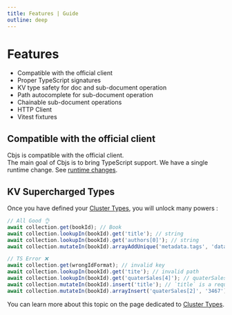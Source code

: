 ```yaml
---
title: Features | Guide
outline: deep
---
```


# Features

- Compatible with the official client
- Proper TypeScript signatures
- KV type safety for doc and sub-document operation
- Path autocomplete for sub-document operation
- Chainable sub-document operations
- HTTP Client
- Vitest fixtures

## Compatible with the official client

Cbjs is compatible with the official client.  
The main goal of Cbjs is to bring TypeScript support.
We have a single runtime change. See [runtime changes](runtime-changes).

## KV Supercharged Types

Once you have defined your [Cluster Types](cluster-types), you will unlock many powers :

```ts
// All Good 👌
await collection.get(bookId); // Book
await collection.lookupIn(bookId).get('title'); // string
await collection.lookupIn(bookId).get('authors[0]'); // string
await collection.mutateIn(bookId).arrayAddUnique('metadata.tags', 'database');

// TS Error ❌
await collection.get(wrongIdFormat); // invalid key
await collection.lookupIn(bookId).get('tite'); // invalid path
await collection.lookupIn(bookId).get('quaterSales[4]'); // quaterSales is a tuple with 4 members maximum
await collection.mutateIn(bookId).insert('title'); // `title` is a required property, therefore it already exist
await collection.mutateIn(bookId).arrayInsert('quaterSales[2]', '3467'); // invalid value. `quaterSales` is a tuple of numbers
```

You can learn more about this topic on the page dedicated to [Cluster Types](cluster-types).
